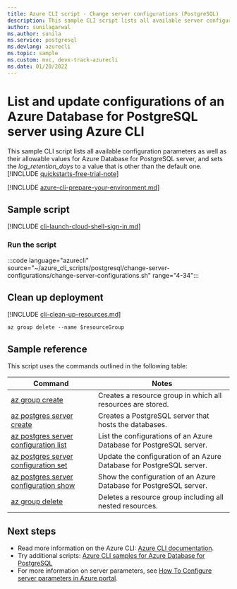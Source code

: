 ```yaml
---
title: Azure CLI script - Change server configurations (PostgreSQL)
description: This sample CLI script lists all available server configuration options and updates the value of one of the options.
author: sunilagarwal
ms.author: sunila
ms.service: postgresql
ms.devlang: azurecli
ms.topic: sample
ms.custom: mvc, devx-track-azurecli
ms.date: 01/20/2022
---
```


# List and update configurations of an Azure Database for PostgreSQL server using Azure CLI

This sample CLI script lists all available configuration parameters as well as their allowable values for Azure Database for PostgreSQL server, and sets the *log_retention_days* to a value that is other than the default one.
[!INCLUDE [quickstarts-free-trial-note](../../../includes/quickstarts-free-trial-note.md)]

[!INCLUDE [azure-cli-prepare-your-environment.md](../../../includes/azure-cli-prepare-your-environment.md)]

## Sample script

[!INCLUDE [cli-launch-cloud-shell-sign-in.md](../../../includes/cli-launch-cloud-shell-sign-in.md)]

### Run the script

:::code language="azurecli" source="~/azure_cli_scripts/postgresql/change-server-configurations/change-server-configurations.sh" range="4-34":::

## Clean up deployment

[!INCLUDE [cli-clean-up-resources.md](../../../includes/cli-clean-up-resources.md)]

```azurecli
az group delete --name $resourceGroup
```

## Sample reference

This script uses the commands outlined in the following table:

| **Command** | **Notes** |
|---|---|
| [az group create](/cli/azure/group) | Creates a resource group in which all resources are stored. |
| [az postgres server create](/cli/azure/postgres/server) | Creates a PostgreSQL server that hosts the databases. |
| [az postgres server configuration list](/cli/azure/postgres/server/configuration) | List the configurations of an Azure Database for PostgreSQL server. |
| [az postgres server configuration set](/cli/azure/postgres/server/configuration) | Update the configuration of an Azure Database for PostgreSQL server. |
| [az postgres server configuration show](/cli/azure/postgres/server/configuration) | Show the configuration of an Azure Database for PostgreSQL server. |
| [az group delete](/cli/azure/group) | Deletes a resource group including all nested resources. |

## Next steps

- Read more information on the Azure CLI: [Azure CLI documentation](/cli/azure).
- Try additional scripts: [Azure CLI samples for Azure Database for PostgreSQL](../sample-scripts-azure-cli.md)
- For more information on server parameters, see [How To Configure server parameters in Azure portal](../howto-configure-server-parameters-using-portal.md).

